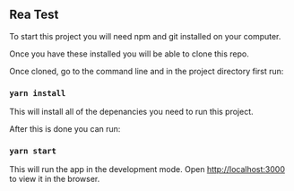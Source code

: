 ## Rea Test
To start this project you will need npm and git installed on your computer.

Once you have these installed you will be able to clone this repo.

Once cloned, go to the command line and in the project directory first run:

### `yarn install`

This will install all of the depenancies you need to run this project.

After this is done you can run:

### `yarn start`

This will run the app in the development mode.
Open [http://localhost:3000](http://localhost:3000) to view it in the browser.

